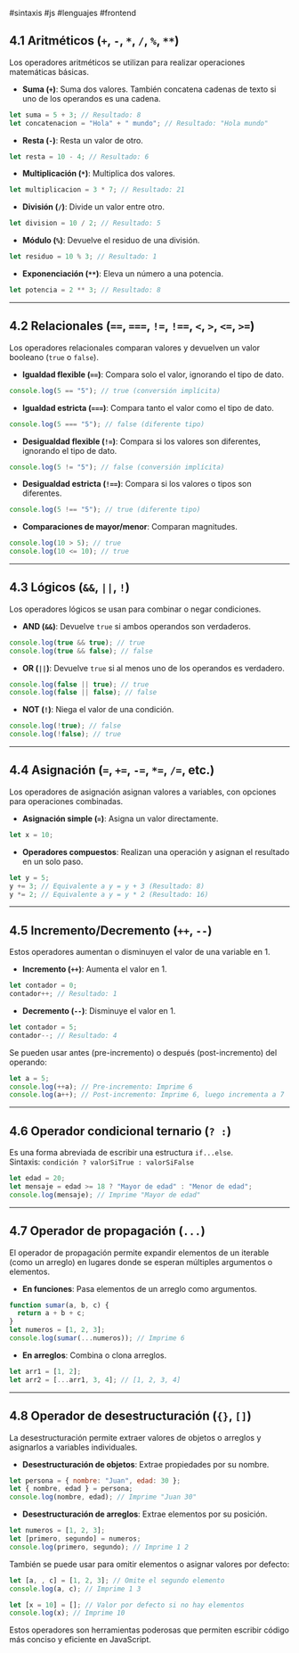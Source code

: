 #sintaxis #js #lenguajes #frontend 

## 4.1 Aritméticos (`+`, `-`, `*`, `/`, `%`, `**`)  
Los operadores aritméticos se utilizan para realizar operaciones matemáticas básicas.  

- **Suma (`+`)**: Suma dos valores. También concatena cadenas de texto si uno de los operandos es una cadena.  
```javascript
let suma = 5 + 3; // Resultado: 8
let concatenacion = "Hola" + " mundo"; // Resultado: "Hola mundo"
```  

- **Resta (`-`)**: Resta un valor de otro.  
```javascript
let resta = 10 - 4; // Resultado: 6
```  

- **Multiplicación (`*`)**: Multiplica dos valores.  
```javascript
let multiplicacion = 3 * 7; // Resultado: 21
```  

- **División (`/`)**: Divide un valor entre otro.  
```javascript
let division = 10 / 2; // Resultado: 5
```  

- **Módulo (`%`)**: Devuelve el residuo de una división.  
```javascript
let residuo = 10 % 3; // Resultado: 1
```  

- **Exponenciación (`**`)**: Eleva un número a una potencia.  
```javascript
let potencia = 2 ** 3; // Resultado: 8
```  

---

## 4.2 Relacionales (`==`, `===`, `!=`, `!==`, `<`, `>`, `<=`, `>=`)  
Los operadores relacionales comparan valores y devuelven un valor booleano (`true` o `false`).  

- **Igualdad flexible (`==`)**: Compara solo el valor, ignorando el tipo de dato.  
```javascript
console.log(5 == "5"); // true (conversión implícita)
```  

- **Igualdad estricta (`===`)**: Compara tanto el valor como el tipo de dato.  
```javascript
console.log(5 === "5"); // false (diferente tipo)
```  

- **Desigualdad flexible (`!=`)**: Compara si los valores son diferentes, ignorando el tipo de dato.  
```javascript
console.log(5 != "5"); // false (conversión implícita)
```  

- **Desigualdad estricta (`!==`)**: Compara si los valores o tipos son diferentes.  
```javascript
console.log(5 !== "5"); // true (diferente tipo)
```  

- **Comparaciones de mayor/menor**: Comparan magnitudes.  
```javascript
console.log(10 > 5); // true
console.log(10 <= 10); // true
```  

---

## 4.3 Lógicos (`&&`, `||`, `!`)  
Los operadores lógicos se usan para combinar o negar condiciones.  

- **AND (`&&`)**: Devuelve `true` si ambos operandos son verdaderos.  
```javascript
console.log(true && true); // true
console.log(true && false); // false
```  

- **OR (`||`)**: Devuelve `true` si al menos uno de los operandos es verdadero.  
```javascript
console.log(false || true); // true
console.log(false || false); // false
```  

- **NOT (`!`)**: Niega el valor de una condición.  
```javascript
console.log(!true); // false
console.log(!false); // true
```  

---

## 4.4 Asignación (`=`, `+=`, `-=`, `*=`, `/=`, etc.)  
Los operadores de asignación asignan valores a variables, con opciones para operaciones combinadas.  

- **Asignación simple (`=`)**: Asigna un valor directamente.  
```javascript
let x = 10;
```  

- **Operadores compuestos**: Realizan una operación y asignan el resultado en un solo paso.  
```javascript
let y = 5;
y += 3; // Equivalente a y = y + 3 (Resultado: 8)
y *= 2; // Equivalente a y = y * 2 (Resultado: 16)
```  

---

## 4.5 Incremento/Decremento (`++`, `--`)  
Estos operadores aumentan o disminuyen el valor de una variable en 1.  

- **Incremento (`++`)**: Aumenta el valor en 1.  
```javascript
let contador = 0;
contador++; // Resultado: 1
```  

- **Decremento (`--`)**: Disminuye el valor en 1.  
```javascript
let contador = 5;
contador--; // Resultado: 4
```  

Se pueden usar antes (pre-incremento) o después (post-incremento) del operando:  
```javascript
let a = 5;
console.log(++a); // Pre-incremento: Imprime 6
console.log(a++); // Post-incremento: Imprime 6, luego incrementa a 7
```  

---

## 4.6 Operador condicional ternario (`? :`)  
Es una forma abreviada de escribir una estructura `if...else`.  
Sintaxis: `condición ? valorSiTrue : valorSiFalse`  
```javascript
let edad = 20;
let mensaje = edad >= 18 ? "Mayor de edad" : "Menor de edad";
console.log(mensaje); // Imprime "Mayor de edad"
```  

---

## 4.7 Operador de propagación (`...`)  
El operador de propagación permite expandir elementos de un iterable (como un arreglo) en lugares donde se esperan múltiples argumentos o elementos.  

- **En funciones**: Pasa elementos de un arreglo como argumentos.  
```javascript
function sumar(a, b, c) {
  return a + b + c;
}
let numeros = [1, 2, 3];
console.log(sumar(...numeros)); // Imprime 6
```  

- **En arreglos**: Combina o clona arreglos.  
```javascript
let arr1 = [1, 2];
let arr2 = [...arr1, 3, 4]; // [1, 2, 3, 4]
```  

---

## 4.8 Operador de desestructuración (`{}`, `[]`)  
La desestructuración permite extraer valores de objetos o arreglos y asignarlos a variables individuales.  

- **Desestructuración de objetos**: Extrae propiedades por su nombre.  
```javascript
let persona = { nombre: "Juan", edad: 30 };
let { nombre, edad } = persona;
console.log(nombre, edad); // Imprime "Juan 30"
```  

- **Desestructuración de arreglos**: Extrae elementos por su posición.  
```javascript
let numeros = [1, 2, 3];
let [primero, segundo] = numeros;
console.log(primero, segundo); // Imprime 1 2
```  

También se puede usar para omitir elementos o asignar valores por defecto:  
```javascript
let [a, , c] = [1, 2, 3]; // Omite el segundo elemento
console.log(a, c); // Imprime 1 3

let [x = 10] = []; // Valor por defecto si no hay elementos
console.log(x); // Imprime 10
```  

Estos operadores son herramientas poderosas que permiten escribir código más conciso y eficiente en JavaScript.